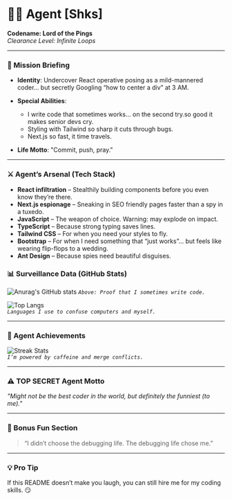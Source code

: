 # 🕵️‍♂️ Agent [Shks]  
**Codename: Lord of the Pings**  
*Clearance Level: Infinite Loops*  

---

### 🛑 Mission Briefing  
- **Identity**: Undercover React operative posing as a mild-mannered coder… but secretly Googling “how to center a div” at 3 AM.  
- **Special Abilities**:
  - I write code that sometimes works… on the second try.so good it makes senior devs 
     cry.  
  - Styling with Tailwind so sharp it cuts through bugs.  
  - Next.js so fast, it time travels.  

- **Life Motto**: "Commit, push, pray."

---

### ⚔️ Agent’s Arsenal (Tech Stack)
- **React infiltration** – Stealthily building components before you even know they’re 
   there.
- **Next.js espionage** – Sneaking in SEO friendly pages faster than a spy in a 
   tuxedo.  
- **JavaScript** – The weapon of choice. Warning: may explode on impact.  
- **TypeScript** – Because strong typing saves lines.  
- **Tailwind CSS** – For when you need your styles to fly.  
- **Bootstrap** – For when I need something that “just works”… but feels like wearing flip-flops to a wedding.
- **Ant Design** – Because spies need beautiful disguises.  

### 📊 Surveillance Data (GitHub Stats)  
![Anurag's GitHub stats](https://your-deployed-instance.vercel.app/api?username=selshahawee&show_icons=true&theme=tokyonight&count_private=true&cache_seconds=1800)
*`Above: Proof that I sometimes write code.`*

![Top Langs](https://github-readme-stats.vercel.app/api/top-langs/?username=selshahawee&layout=compact&theme=radical)  
*`Languages I use to confuse computers and myself.`*

---

### 🤯 Agent Achievements  
![Streak Stats](https://streak-stats.demolab.com?user=selshahawee&theme=radical&hide_border=true)  
*`I’m powered by caffeine and merge conflicts.`*

---

### ⚠️ TOP SECRET Agent Motto

*"Might not be the best coder in the world, but definitely the funniest (to me)."*  

---

### 🚨 Bonus Fun Section  

> “I didn’t choose the debugging life. The debugging life chose me.”  
---

### 💡 Pro Tip
If this README doesn’t make you laugh, you can still hire me for my coding skills. 😏

